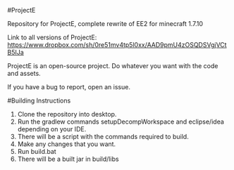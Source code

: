 #ProjectE

Repository for ProjectE, complete rewrite of EE2 for minecraft 1.7.10

Link to all versions of ProjectE: https://www.dropbox.com/sh/0re51mv4tp5l0xx/AAD9pmU4zOSQDSVgjVCtB5IJa

ProjectE is an open-source project. Do whatever you want with the code and assets.

If you have a bug to report, open an issue.

#Building Instructions

1. Clone the repository into desktop.
2. Run the gradlew commands setupDecompWorkspace and eclipse/idea depending on your IDE.
2. There will be a script with the commands required to build.
3. Make any changes that you want.
4. Run build.bat
5. There will be a built jar in build/libs
